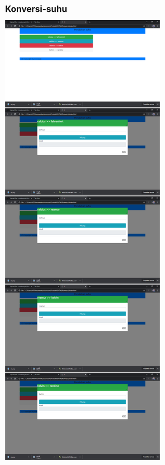 # Konversi-suhu
![alt text](https://github.com/rezaalamsyah/Konversi-suhu/blob/master/Screenshot%20(191).png)
![alt text](https://github.com/rezaalamsyah/Konversi-suhu/blob/master/Screenshot%20(192).png)
![alt text](https://github.com/rezaalamsyah/Konversi-suhu/blob/master/Screenshot%20(193).png)
![alt text](https://github.com/rezaalamsyah/Konversi-suhu/blob/master/Screenshot%20(194).png)
![alt text](https://github.com/rezaalamsyah/Konversi-suhu/blob/master/Screenshot%20(195).png)
